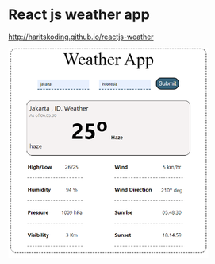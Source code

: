 # React js weather app

http://haritskoding.github.io/reactjs-weather

<p>
    <img src="https://raw.githubusercontent.com/haritskoding/reactjs-weather/main/gambar.png" width="80%">
</p>
